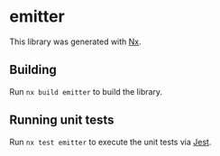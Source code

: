 # emitter

This library was generated with [Nx](https://nx.dev).

## Building

Run `nx build emitter` to build the library.

## Running unit tests

Run `nx test emitter` to execute the unit tests via [Jest](https://jestjs.io).
